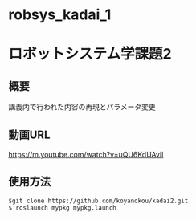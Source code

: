# robsys_kadai_1
# ロボットシステム学課題2
## 概要
講義内で行われた内容の再現とパラメータ変更

## 動画URL
https://m.youtube.com/watch?v=uQU6KdUAviI

## 使用方法
```
$git clone https://github.com/koyanokou/kadai2.git
$ roslaunch mypkg mypkg.launch
```
